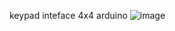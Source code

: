 keypad inteface 4x4 arduino 
![image](https://github.com/Devilal-Prajapat/keypad_4x4/assets/13392395/71de19b6-633a-4ca3-89ef-d82f8f0fbac9)
